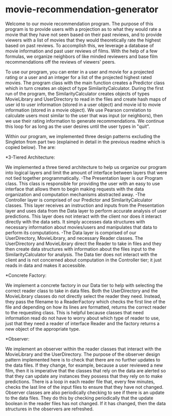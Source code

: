 # movie-recommendation-generator

Welcome to our movie recommendation program. The purpose of this program is to provide users with a projection as to what they would rate a movie that they have not seen based on their past reviews, and to provide viewers with a list of movies that they would theoretically rate the highest based on past reviews. To accomplish this, we leverage a database of movie information and past user reviews of films. With the help of a few formulas, we organize neighbors of like minded reviewers and base film recommendations off the reviews of viewers' peers.

To use our program, you can enter in a user and movie for a projected rating or a user and an integer for a list of the projected highest rated movies. The program class with the main function creates a Predictor class which in turn creates an object of type SimilarityCalculator. During the first run of the program, the SimilarityCalculator creates objects of types MovieLibrary and UserDirectory to read in the files and create hash maps of user id to user information (stored in a user object) and movie id to movie information (stored in a movie object). We use Pearson correlation to calculate users most similar to the user that was input (or neighbors), then we use their rating information to generate recommendations. We continue this loop for as long as the user desires until the user types in "quit".

Within our program, we implemented three design patterns excluding the Singleton from part two (explained in detail in the previous readme which is copied below). The are:

*3-Tiered Architecture: 

We implemented a three tiered architecture to help us organize our program into logical layers and limit the amount of interface between layers that were not tied together programmatically. 
-The Presentation layer is our Program class. This class is responsible for providing the user with an easy to use interface that allows them to begin making requests with the data organization and computation mechanisms abstracted away. 
-The Controller layer is comprised of our Predictor and SimilarityCalculator classes. This layer receives an instruction and inputs from the Presentation layer and uses data from the Data layer to perform accurate analysis of user predictions. This layer does not interact with the client nor does it interact directly with the data sets. It simply accesses data structures with necessary information about movies/users and manipulates that data to perform its computations. 
-The Data layer is comprised of our UserDirectory, MovieLibrary, and necessary Reader classes. The UserDirectory and MovieLibrary direct the Reader to take in files and they then create data structures with information about the files input to the SimilarityCalculator for analysis. The Data tier does not interact with the client and is not concerned about computation in the Controller tier; it just reads in data and makes it accessible.

*Concrete Factory:
 
We implement a concrete factory in our Data tier to help with selecting the correct reader class to take in data files. Both the UserDirectory and the MovieLibrary classes do not directly select the reader they need. Instead, they pass the filename to a ReaderFactory which checks the first line of the file and depending on how its lines are formatted, returns the correct reader to the requesting class. This is helpful because classes that need information read do not have to worry about which type of reader to use, just that they need a reader of interface Reader and the factory returns a new object of the appropriate type. 

*Observer: 

We implement an observer within the reader classes that interact with the MovieLibrary and the UserDirectory. The purpose of the observer design pattern implemented here is to check that there are no further updates to the data files. If they change, for example, because a user reviewed a new film, then it is imperative that the classes that rely on the data are alerted so that they can update any instances they possess that they rely on to make predictions. There is a loop in each reader file that, every few minutes, checks the last line of the input files to ensure that they have not changed. Observer classes are also periodically checking to see if there is an update to the data files. They do this by checking periodically that the update boolean in the reader files has not changed. If it has changed, then the data structures in the observers are refreshed. 
